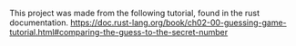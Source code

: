 This project was made from the following tutorial, found in the rust documentation.
https://doc.rust-lang.org/book/ch02-00-guessing-game-tutorial.html#comparing-the-guess-to-the-secret-number
